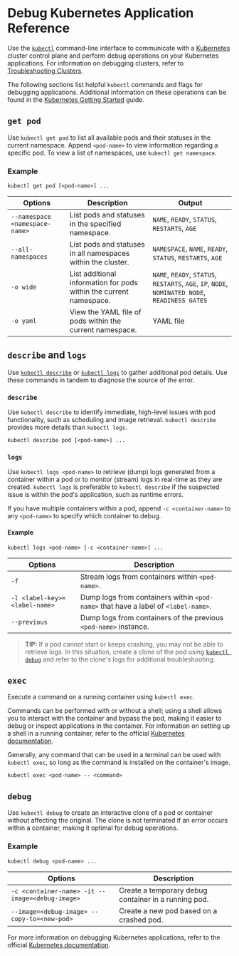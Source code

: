 # Debug Kubernetes Application Reference

Use the [`kubectl`](https://kubernetes.io/docs/reference/kubectl/) command-line interface to communicate with a [Kubernetes](https://kubernetes.io/docs/concepts/overview/) cluster control plane and perform debug operations on your Kubernetes applications. For information on debugging clusters, refer to [Troubleshooting Clusters](https://kubernetes.io/docs/tasks/debug/debug-cluster/).

The following sections list helpful `kubectl` commands and flags for debugging applications. Additional information on these operations can be found in the [Kubernetes Getting Started](https://kubernetes.io/docs/reference/generated/kubectl/kubectl-commands#-strong-getting-started-strong-) guide.

## `get pod`

Use `kubectl get pod` to list all available pods and their statuses in the current namespace. Append `<pod-name>` to view information regarding a specific pod. To view a list of namespaces, use `kubectl get namespace`.

### Example

```
kubectl get pod [<pod-name>] ...
```

| Options | Description | Output |
| --- | --- | --- |
| `--namespace <namespace-name>` | List pods and statuses in the specified namespace. | `NAME`, `READY`, `STATUS`, `RESTARTS`, `AGE` |
| `--all-namespaces` | List pods and statuses in all namespaces within the cluster. | `NAMESPACE`, `NAME`, `READY`, `STATUS`, `RESTARTS`, `AGE` |
| `-o wide` | List additional information for pods within the current namespace. | `NAME`, `READY`, `STATUS`, `RESTARTS`, `AGE`, `IP`, `NODE`, `NOMINATED NODE`, `READINESS GATES` |
| `-o yaml` | View the YAML file of pods within the current namespace. | YAML file |

## `describe` and `logs`

Use [`kubectl describe`](#describe) or [`kubectl logs`](#logs) to gather additional pod details. Use these commands in tandem to diagnose the source of the error.

### `describe`

Use `kubectl describe` to identify immediate, high-level issues with pod functionality, such as scheduling and image retrieval. `kubectl describe` provides more details than `kubectl logs`.   

```
kubectl describe pod [<pod-name>] ...
```

### `logs`

Use `kubectl logs <pod-name>` to retrieve (dump) logs generated from a container within a pod or to monitor (stream) logs in real-time as they are created. `kubectl logs` is preferable to `kubectl describe` if the suspected issue is within the pod's application, such as runtime errors. 

If you have multiple containers within a pod, append `-c <container-name>` to any `<pod-name>` to specify which container to debug.

#### Example

```
kubectl logs <pod-name> [-c <container-name>] ...
```

| Options  | Description |
| --- | --- |          
| `-f` | Stream logs from containers within `<pod-name>`. |
| `-l <label-key>=<label-name>` | Dump logs from containers within `<pod-name>` that have a label of `<label-name>`. |
| `--previous` | Dump logs from containers of the previous `<pod-name>` instance. |  

>**TIP:** If a pod cannot start or keeps crashing, you may not be able to retrieve logs. In this situation, create a clone of the pod using [`kubectl debug`](#debug) and refer to the clone's logs for additional troubleshooting.

## `exec`

Execute a command on a running container using `kubectl exec`.

Commands can be performed with or without a shell; using a shell allows you to interact with the container and bypass the pod, making it easier to debug or inspect applications in the container. For information on setting up a shell in a running container, refer to the official [Kubernetes documentation](https://kubernetes.io/docs/tasks/debug/debug-application/get-shell-running-container/).   

Generally, any command that can be used in a terminal can be used with `kubectl exec`, so long as the command is installed on the container's image.

```
kubectl exec <pod-name> -- <command> 
```

## `debug`

Use `kubectl debug` to create an interactive clone of a pod or container without affecting the original. The clone is not terminated if an error occurs within a container, making it optimal for debug operations.

### Example

```
kubectl debug <pod-name> ...
```

| Options | Description |
| --- | --- |
| `-c <container-name> -it --image=<debug-image>` | Create a temporary debug container in a running pod. |
| `--image=<debug-image> --copy-to=<new-pod>`     | Create a new pod based on a crashed pod. |

For more information on debugging Kubernetes applications, refer to the official [Kubernetes documentation](https://kubernetes.io/docs/tasks/debug/debug-application/debug-running-pod/).